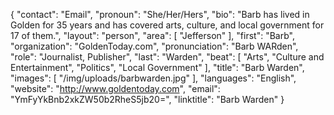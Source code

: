 {
  "contact": "Email",
  "pronoun": "She/Her/Hers",
  "bio": "Barb has lived in Golden for 35 years and has covered arts, culture, and local government for 17 of them.",
  "layout": "person",
  "area": [
    "Jefferson"
  ],
  "first": "Barb",
  "organization": "GoldenToday.com",
  "pronunciation": "Barb WARden",
  "role": "Journalist, Publisher",
  "last": "Warden",
  "beat": [
    "Arts",
    "Culture and Entertainment",
    "Politics",
    "Local Government"
  ],
  "title": "Barb Warden",
  "images": [
    "/img/uploads/barbwarden.jpg"
  ],
  "languages": "English",
  "website": "http://www.goldentoday.com",
  "email": "YmFyYkBnb2xkZW50b2RheS5jb20=",
  "linktitle": "Barb Warden"
}